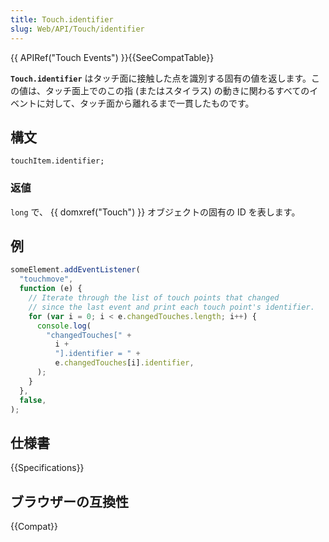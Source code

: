 ```yaml
---
title: Touch.identifier
slug: Web/API/Touch/identifier
---
```


{{ APIRef("Touch Events") }}{{SeeCompatTable}}

**`Touch.identifier`** はタッチ面に接触した点を識別する固有の値を返します。この値は、タッチ面上でのこの指 (またはスタイラス) の動きに関わるすべてのイベントに対して、タッチ面から離れるまで一貫したものです。

## 構文

```
touchItem.identifier;
```

### 返値

`long` で、 {{ domxref("Touch") }} オブジェクトの固有の ID を表します。

## 例

```js
someElement.addEventListener(
  "touchmove",
  function (e) {
    // Iterate through the list of touch points that changed
    // since the last event and print each touch point's identifier.
    for (var i = 0; i < e.changedTouches.length; i++) {
      console.log(
        "changedTouches[" +
          i +
          "].identifier = " +
          e.changedTouches[i].identifier,
      );
    }
  },
  false,
);
```

## 仕様書

{{Specifications}}

## ブラウザーの互換性

{{Compat}}
